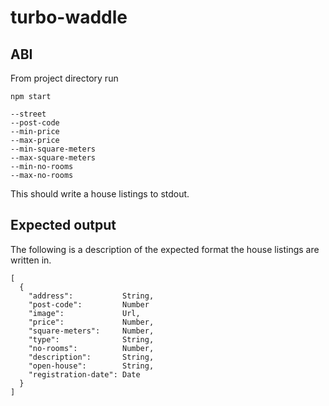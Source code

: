 # turbo-waddle

## ABI

From project directory run

```shell
npm start 

--street
--post-code
--min-price
--max-price
--min-square-meters
--max-square-meters
--min-no-rooms
--max-no-rooms
```

This should write a house listings to stdout.

## Expected output

The following is a description of the expected format the house listings are written in.

```
[
  {
    "address":           String,
    "post-code":         Number
    "image":             Url,
    "price":             Number,
    "square-meters":     Number,
    "type":              String,
    "no-rooms":          Number,
    "description":       String,
    "open-house":        String,
    "registration-date": Date
  }
]
```
